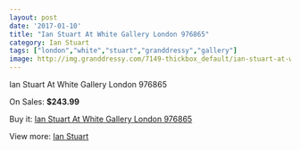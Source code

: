 ```yaml
---
layout: post
date: '2017-01-10'
title: "Ian Stuart At White Gallery London 976865"
category: Ian Stuart
tags: ["london","white","stuart","granddressy","gallery"]
image: http://img.granddressy.com/7149-thickbox_default/ian-stuart-at-white-gallery-london-976865.jpg
---
```

Ian Stuart At White Gallery London 976865

On Sales: **$243.99**
<a href="https://www.granddressy.com/en/ian-stuart/6406-ian-stuart-at-white-gallery-london-976865.html"><amp-img layout="responsive" width="600" height="600" src="//img.granddressy.com/7149-thickbox_default/ian-stuart-at-white-gallery-london-976865.jpg" alt="Ian Stuart At White Gallery London 976865 0" /></a>

Buy it: [Ian Stuart At White Gallery London 976865](https://www.granddressy.com/en/ian-stuart/6406-ian-stuart-at-white-gallery-london-976865.html "Ian Stuart At White Gallery London 976865")

View more: [Ian Stuart](https://www.granddressy.com/en/123-ian-stuart "Ian Stuart")